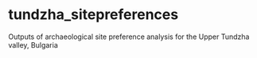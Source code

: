 # tundzha_sitepreferences
Outputs of archaeological site preference analysis for the Upper Tundzha valley, Bulgaria
